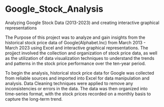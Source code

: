 # Google_Stock_Analysis
Analyzing Google Stock Data (2013-2023) and creating interactive graphical representations

The Purpose of this project was to analyze and gain insights from the historical stock price data of Google(Alphabet.Inc) from March 2013 - March 2023
using Excel and interactive graphical representations. The projject involved the collection and organization of stock price data, as well as the utilization of
data visualization techniques to understand the trends and patterns in the stock price performance over the ten-year period.

To begin the analysis, historical stock price data for Google was collected from reliable sources and imported into Excel for data manipulation and analysis.
Data Cleaning techniques were applied to remove any inconsistencies or errors in the data. The data was then organized into time-series format, with the stock prices
recorded on a monthly basis to capture the long-term trend.

